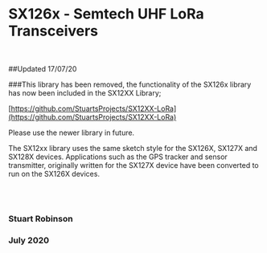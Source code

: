 # SX126x - Semtech UHF LoRa Transceivers

<br>

##Updated 17/07/20

###This library has been removed, the functionality of the SX126x library has now been included in the SX12XX Library;

[https://github.com/StuartsProjects/SX12XX-LoRa](https://github.com/StuartsProjects/SX12XX-LoRa)

Please use the newer library in future. 

The SX12xx library uses the same sketch style for the SX126X, SX127X and SX128X devices. Applications such as the GPS tracker and sensor transmitter, originally written for the SX127X device have been converted to run on the SX126X devices.

<br>
<br>


### Stuart Robinson
### July 2020